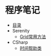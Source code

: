 # 程序笔记

* [目录](README.md)
* Serenity
    * [Grid常用方法](Serenity/Grid.md)
* CSharp
    * [时间帮助类](CSharp/TimeHelper.md)


